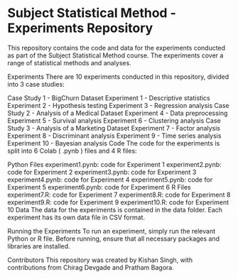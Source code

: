 # Subject Statistical Method - Experiments Repository
This repository contains the code and data for the experiments conducted as part of the Subject Statistical Method course. The experiments cover a range of statistical methods and analyses.

Experiments
There are 10 experiments conducted in this repository, divided into 3 case studies:

Case Study 1 - BigChurn Dataset
Experiment 1 - Descriptive statistics
Experiment 2 - Hypothesis testing
Experiment 3 - Regression analysis
Case Study 2 - Analysis of a Medical Dataset
Experiment 4 - Data preprocessing
Experiment 5 - Survival analysis
Experiment 6 - Clustering analysis
Case Study 3 - Analysis of a Marketing Dataset
Experiment 7 - Factor analysis
Experiment 8 - Discriminant analysis
Experiment 9 - Time series analysis
Experiment 10 - Bayesian analysis
Code
The code for the experiments is split into 6 Colab ( .pynb ) files and 4 R files:

Python Files
experiment1.pynb: code for Experiment 1
experiment2.pynb: code for Experiment 2
experiment3.pynb: code for Experiment 3
experiment4.pynb: code for Experiment 4
experiment5.pynb: code for Experiment 5
experiment6.pynb: code for Experiment 6
R Files
experiment7.R: code for Experiment 7
experiment8.R: code for Experiment 8
experiment9.R: code for Experiment 9
experiment10.R: code for Experiment 10
Data
The data for the experiments is contained in the data folder. Each experiment has its own data file in CSV format.

Running the Experiments
To run an experiment, simply run the relevant Python or R file. Before running, ensure that all necessary packages and libraries are installed.

Contributors
This repository was created by Kishan Singh, with contributions from Chirag Devgade and Pratham Bagora.
